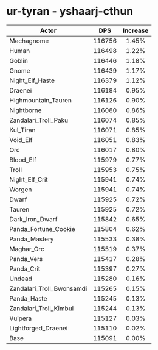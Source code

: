 # ur-tyran - yshaarj-cthun
| Actor | DPS | Increase |
|---|:---:|:---:|
|Mechagnome|116756|1.45%|
|Human|116498|1.22%|
|Goblin|116446|1.18%|
|Gnome|116439|1.17%|
|Night_Elf_Haste|116379|1.12%|
|Draenei|116184|0.95%|
|Highmountain_Tauren|116126|0.90%|
|Nightborne|116080|0.86%|
|Zandalari_Troll_Paku|116074|0.85%|
|Kul_Tiran|116071|0.85%|
|Void_Elf|116051|0.83%|
|Orc|116017|0.80%|
|Blood_Elf|115979|0.77%|
|Troll|115953|0.75%|
|Night_Elf_Crit|115941|0.74%|
|Worgen|115941|0.74%|
|Dwarf|115925|0.72%|
|Tauren|115925|0.72%|
|Dark_Iron_Dwarf|115842|0.65%|
|Panda_Fortune_Cookie|115804|0.62%|
|Panda_Mastery|115533|0.38%|
|Maghar_Orc|115519|0.37%|
|Panda_Vers|115417|0.28%|
|Panda_Crit|115397|0.27%|
|Undead|115280|0.16%|
|Zandalari_Troll_Bwonsamdi|115265|0.15%|
|Panda_Haste|115245|0.13%|
|Zandalari_Troll_Kimbul|115244|0.13%|
|Vulpera|115127|0.03%|
|Lightforged_Draenei|115110|0.02%|
|Base|115091|0.00%|
